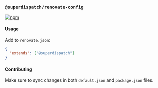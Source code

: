 ### `@superdispatch/renovate-config`

[![npm](https://img.shields.io/npm/v/@superdispatch/renovate-config)](https://www.npmjs.com/package/@superdispatch/renovate-config)

#### Usage

Add to `renovate.json`:

```json
{
  "extends": ["@superdispatch"]
}
```

#### Contributing

Make sure to sync changes in both `default.json` and `package.json` files.
